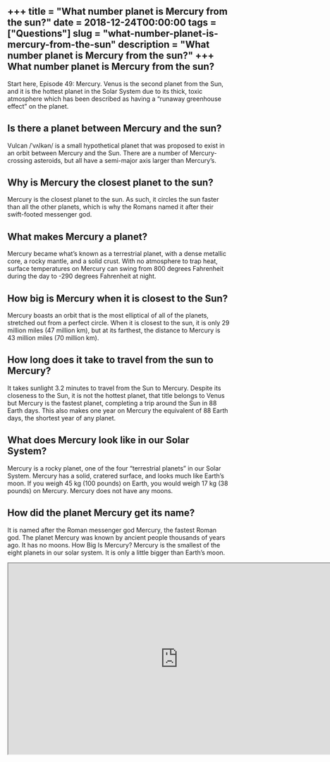 +++
title = "What number planet is Mercury from the sun?"
date = 2018-12-24T00:00:00
tags = ["Questions"]
slug = "what-number-planet-is-mercury-from-the-sun"
description = "What number planet is Mercury from the sun?"
+++
What number planet is Mercury from the sun?
-------------------------------------------

Start here, Episode 49: Mercury. Venus is the second planet from the Sun, and it is the hottest planet in the Solar System due to its thick, toxic atmosphere which has been described as having a “runaway greenhouse effect” on the planet.

Is there a planet between Mercury and the sun?
----------------------------------------------

Vulcan /ˈvʌlkən/ is a small hypothetical planet that was proposed to exist in an orbit between Mercury and the Sun. There are a number of Mercury-crossing asteroids, but all have a semi-major axis larger than Mercury’s.

Why is Mercury the closest planet to the sun?
---------------------------------------------

Mercury is the closest planet to the sun. As such, it circles the sun faster than all the other planets, which is why the Romans named it after their swift-footed messenger god.

What makes Mercury a planet?
----------------------------

Mercury became what’s known as a terrestrial planet, with a dense metallic core, a rocky mantle, and a solid crust. With no atmosphere to trap heat, surface temperatures on Mercury can swing from 800 degrees Fahrenheit during the day to -290 degrees Fahrenheit at night.

How big is Mercury when it is closest to the Sun?
-------------------------------------------------

Mercury boasts an orbit that is the most elliptical of all of the planets, stretched out from a perfect circle. When it is closest to the sun, it is only 29 million miles (47 million km), but at its farthest, the distance to Mercury is 43 million miles (70 million km).

How long does it take to travel from the sun to Mercury?
--------------------------------------------------------

It takes sunlight 3.2 minutes to travel from the Sun to Mercury. Despite its closeness to the Sun, it is not the hottest planet, that title belongs to Venus but Mercury is the fastest planet, completing a trip around the Sun in 88 Earth days. This also makes one year on Mercury the equivalent of 88 Earth days, the shortest year of any planet.

What does Mercury look like in our Solar System?
------------------------------------------------

Mercury is a rocky planet, one of the four “terrestrial planets” in our Solar System. Mercury has a solid, cratered surface, and looks much like Earth’s moon. If you weigh 45 kg (100 pounds) on Earth, you would weigh 17 kg (38 pounds) on Mercury. Mercury does not have any moons.

How did the planet Mercury get its name?
----------------------------------------

It is named after the Roman messenger god Mercury, the fastest Roman god. The planet Mercury was known by ancient people thousands of years ago. It has no moons. How Big Is Mercury? Mercury is the smallest of the eight planets in our solar system. It is only a little bigger than Earth’s moon.

<iframe allow="accelerometer; autoplay; clipboard-write; encrypted-media; gyroscope; picture-in-picture" allowfullscreen="" class="__youtube_prefs__  epyt-is-override  no-lazyload" data-no-lazy="1" data-origheight="433" data-origwidth="770" data-skipgform_ajax_framebjll="" height="433" id="_ytid_76140" loading="lazy" src="https://www.youtube.com/embed/0eIZzVuWFdA?enablejsapi=1&autoplay=0&cc_load_policy=0&cc_lang_pref=&iv_load_policy=1&loop=0&modestbranding=0&rel=1&fs=1&playsinline=0&autohide=2&theme=dark&color=red&controls=1&" title="YouTube player" width="770"></iframe>